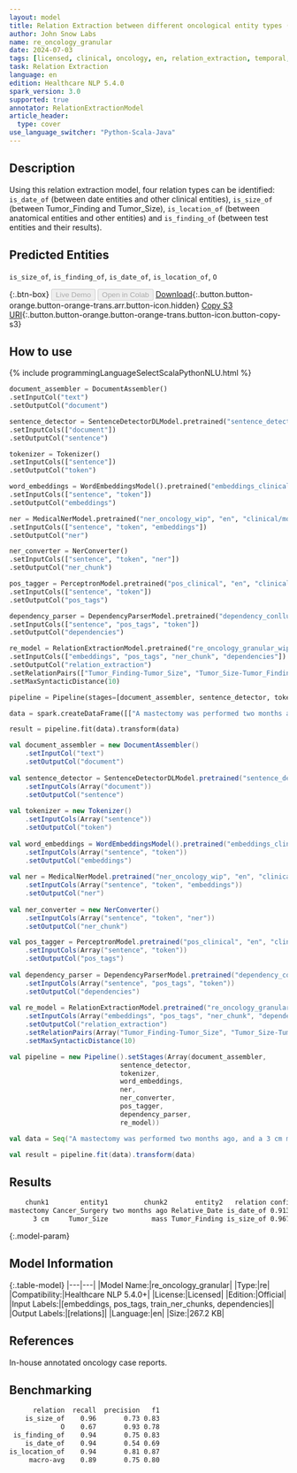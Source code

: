 ```yaml
---
layout: model
title: Relation Extraction between different oncological entity types (granular version)
author: John Snow Labs
name: re_oncology_granular
date: 2024-07-03
tags: [licensed, clinical, oncology, en, relation_extraction, temporal, test, biomarker, anatomy]
task: Relation Extraction
language: en
edition: Healthcare NLP 5.4.0
spark_version: 3.0
supported: true
annotator: RelationExtractionModel
article_header:
  type: cover
use_language_switcher: "Python-Scala-Java"
---
```


## Description

Using this relation extraction model, four relation types can be identified: `is_date_of` (between date entities and other clinical entities), `is_size_of` (between Tumor_Finding and Tumor_Size), `is_location_of` (between anatomical entities and other entities) and `is_finding_of` (between test entities and their results).

## Predicted Entities

`is_size_of`, `is_finding_of`, `is_date_of`, `is_location_of`, `O`

{:.btn-box}
<button class="button button-orange" disabled>Live Demo</button>
<button class="button button-orange" disabled>Open in Colab</button>
[Download](https://s3.amazonaws.com/auxdata.johnsnowlabs.com/clinical/models/re_oncology_granular_en_5.4.0_3.0_1720008872742.zip){:.button.button-orange.button-orange-trans.arr.button-icon.hidden}
[Copy S3 URI](s3://auxdata.johnsnowlabs.com/clinical/models/re_oncology_granular_en_5.4.0_3.0_1720008872742.zip){:.button.button-orange.button-orange-trans.button-icon.button-copy-s3}

## How to use



<div class="tabs-box" markdown="1">
{% include programmingLanguageSelectScalaPythonNLU.html %}
  
```python
document_assembler = DocumentAssembler()
.setInputCol("text")
.setOutputCol("document")

sentence_detector = SentenceDetectorDLModel.pretrained("sentence_detector_dl_healthcare","en","clinical/models")
.setInputCols(["document"])
.setOutputCol("sentence")

tokenizer = Tokenizer()
.setInputCols(["sentence"])
.setOutputCol("token")

word_embeddings = WordEmbeddingsModel().pretrained("embeddings_clinical", "en", "clinical/models")
.setInputCols(["sentence", "token"])
.setOutputCol("embeddings")

ner = MedicalNerModel.pretrained("ner_oncology_wip", "en", "clinical/models")
.setInputCols(["sentence", "token", "embeddings"])
.setOutputCol("ner")

ner_converter = NerConverter()
.setInputCols(["sentence", "token", "ner"])
.setOutputCol("ner_chunk")

pos_tagger = PerceptronModel.pretrained("pos_clinical", "en", "clinical/models")
.setInputCols(["sentence", "token"])
.setOutputCol("pos_tags")

dependency_parser = DependencyParserModel.pretrained("dependency_conllu", "en")
.setInputCols(["sentence", "pos_tags", "token"])
.setOutputCol("dependencies")

re_model = RelationExtractionModel.pretrained("re_oncology_granular_wip", "en", "clinical/models")
.setInputCols(["embeddings", "pos_tags", "ner_chunk", "dependencies"])
.setOutputCol("relation_extraction")
.setRelationPairs(["Tumor_Finding-Tumor_Size", "Tumor_Size-Tumor_Finding", "Cancer_Surgery-Relative_Date", "Relative_Date-Cancer_Surgery"])
.setMaxSyntacticDistance(10)

pipeline = Pipeline(stages=[document_assembler, sentence_detector, tokenizer, word_embeddings, ner, ner_converter, pos_tagger, dependency_parser, re_model])

data = spark.createDataFrame([["A mastectomy was performed two months ago, and a 3 cm mass was extracted."]]).toDF("text")

result = pipeline.fit(data).transform(data)
```
```scala
val document_assembler = new DocumentAssembler()
    .setInputCol("text")
    .setOutputCol("document")
    
val sentence_detector = SentenceDetectorDLModel.pretrained("sentence_detector_dl_healthcare","en","clinical/models")
    .setInputCols(Array("document"))
    .setOutputCol("sentence")
    
val tokenizer = new Tokenizer()
    .setInputCols(Array("sentence"))
    .setOutputCol("token")
    
val word_embeddings = WordEmbeddingsModel().pretrained("embeddings_clinical", "en", "clinical/models")
    .setInputCols(Array("sentence", "token"))
    .setOutputCol("embeddings")                
    
val ner = MedicalNerModel.pretrained("ner_oncology_wip", "en", "clinical/models")
    .setInputCols(Array("sentence", "token", "embeddings"))
    .setOutputCol("ner")
    
val ner_converter = new NerConverter()
    .setInputCols(Array("sentence", "token", "ner"))
    .setOutputCol("ner_chunk")

val pos_tagger = PerceptronModel.pretrained("pos_clinical", "en", "clinical/models")
    .setInputCols(Array("sentence", "token"))
    .setOutputCol("pos_tags")
    
val dependency_parser = DependencyParserModel.pretrained("dependency_conllu", "en")
    .setInputCols(Array("sentence", "pos_tags", "token"))
    .setOutputCol("dependencies")
    
val re_model = RelationExtractionModel.pretrained("re_oncology_granular_wip", "en", "clinical/models")
    .setInputCols(Array("embeddings", "pos_tags", "ner_chunk", "dependencies"))
    .setOutputCol("relation_extraction")
    .setRelationPairs(Array("Tumor_Finding-Tumor_Size", "Tumor_Size-Tumor_Finding", "Cancer_Surgery-Relative_Date", "Relative_Date-Cancer_Surgery"))
    .setMaxSyntacticDistance(10)

val pipeline = new Pipeline().setStages(Array(document_assembler,
                            sentence_detector,
                            tokenizer,
                            word_embeddings,
                            ner,
                            ner_converter,
                            pos_tagger,
                            dependency_parser,
                            re_model))

val data = Seq("A mastectomy was performed two months ago, and a 3 cm mass was extracted.").toDS.toDF("text")

val result = pipeline.fit(data).transform(data)
```
</div>

## Results

```bash
    chunk1        entity1         chunk2       entity2   relation confidence
mastectomy Cancer_Surgery two months ago Relative_Date is_date_of 0.91336143
      3 cm     Tumor_Size           mass Tumor_Finding is_size_of 0.96745735
```

{:.model-param}
## Model Information

{:.table-model}
|---|---|
|Model Name:|re_oncology_granular|
|Type:|re|
|Compatibility:|Healthcare NLP 5.4.0+|
|License:|Licensed|
|Edition:|Official|
|Input Labels:|[embeddings, pos_tags, train_ner_chunks, dependencies]|
|Output Labels:|[relations]|
|Language:|en|
|Size:|267.2 KB|

## References

In-house annotated oncology case reports.

## Benchmarking

```bash
      relation  recall  precision   f1
    is_size_of    0.96       0.73 0.83
             O    0.67       0.93 0.78
 is_finding_of    0.94       0.75 0.83
    is_date_of    0.94       0.54 0.69
is_location_of    0.94       0.81 0.87
     macro-avg    0.89       0.75 0.80
```
